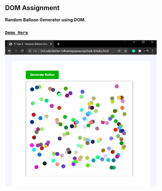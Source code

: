 ## DOM Assignment

**Random Balloon Generator using DOM.**  
### [**`Demo Here`**](https://coderushnepal.github.io/KritiPrajapati/javascript/task-4/)

<img src="image/demo.PNG/" width="500px">
